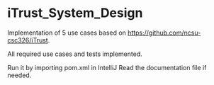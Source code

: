# iTrust_System_Design
Implementation of 5 use cases based on https://github.com/ncsu-csc326/iTrust.

All required use cases and tests implemented.

Run it by importing pom.xml in IntelliJ
Read the documentation file if needed.

